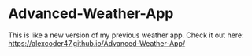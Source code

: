# Advanced-Weather-App
This is like a new version of my previous weather app. Check it out here: https://alexcoder47.github.io/Advanced-Weather-App/
